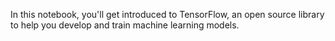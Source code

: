 In this notebook, you'll get introduced to TensorFlow, an open source library to help you develop and train machine learning models.
